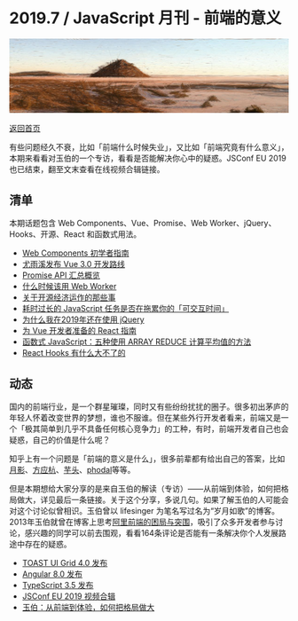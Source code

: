 # 2019.7 / JavaScript 月刊 - 前端的意义

![](./img/07.jpeg )

[返回首页](https://github.com/hijiangtao/javascript-articles-monthly)

有些问题经久不衰，比如「前端什么时候失业」，又比如「前端究竟有什么意义」，本期来看看对玉伯的一个专访，看看是否能解决你心中的疑惑。JSConf EU 2019 也已结束，翻至文末查看在线视频合辑链接。

## 清单

本期话题包含 Web Components、Vue、Promise、Web Worker、jQuery、Hooks、开源、React 和函数式用法。

* [Web Components 初学者指南](https://www.robinwieruch.de/web-components-tutorial/)
* [尤雨溪发布 Vue 3.0 开发路线](https://mp.weixin.qq.com/s/k6OhMNrpagtTmbhkW-tmZg)
* [Promise API 汇总概览](https://v8.dev/features/promise-combinators)
* [什么时候该用 Web Worker](https://dassur.ma/things/when-workers/)
* [关于开源经济运作的那些事](https://www.youtube.com/watch?v=MO8hZlgK5zc)
* [耗时过长的 JavaScript 任务是否在拖累你的「可交互时间」](https://web.dev/long-tasks-devtools/)
* [为什么我在2019年还在使用 jQuery](https://arp242.net/jquery.html)
* [为 Vue 开发者准备的 React 指南](https://sebastiandedeyne.com/react-for-vue-developers/)
* [函数式 JavaScript：五种使用 ARRAY REDUCE 计算平均值的方法](https://jrsinclair.com/articles/2019/five-ways-to-average-with-js-reduce/)
* [React Hooks 有什么大不了的](https://itnext.io/whats-the-big-deal-with-react-hooks-d73145eb14e0)

## 动态

国内的前端行业，是一个群星璀璨，同时又有些纷纷扰扰的圈子。很多初出茅庐的年轻人怀着改变世界的梦想，谁也不服谁。但在某些外行开发者看来，前端又是一个「极其简单到几乎不具备任何核心竞争力」的工种，有时，前端开发者自己也会疑惑，自己的价值是什么呢？

知乎上有一个问题是「前端的意义是什么」，很多前辈都有给出自己的答案，比如[月影](https://www.zhihu.com/question/44812950/answer/168698641)、[方应杭](https://www.zhihu.com/question/44812950/answer/168683224)、[芋头](https://www.zhihu.com/question/44812950/answer/168763788)、[phodal](https://www.zhihu.com/question/44812950/answer/170026646)等等。

但是本期想给大家分享的是来自玉伯的解读（专访）——从前端到体验，如何把格局做大，详见最后一条链接。关于这个分享，多说几句。如果了解玉伯的人可能会对这个讨论似曾相识。玉伯曾以 lifesinger 为笔名写过名为“岁月如歌”的博客。2013年玉伯就曾在博客上思考[阿里前端的困局与突围](https://github.com/lifesinger/blog/issues/141)，吸引了众多开发者参与讨论，感兴趣的同学可以前去围观，看看164条评论是否能有一条解决你个人发展路途中存在的疑惑。

* [TOAST UI Grid 4.0 发布](https://medium.com/@toastui/release-news-toast-ui-grid-4-0-is-finally-here-585934ddf091)
* [Angular 8.0 发布](https://blog.angular.io/version-8-of-angular-smaller-bundles-cli-apis-and-alignment-with-the-ecosystem-af0261112a27?gi=dff51f2dbbfb)
* [TypeScript 3.5 发布](https://devblogs.microsoft.com/typescript/announcing-typescript-3-5/)
* [JSConf EU 2019 视频合辑](https://www.youtube.com/watch?v=MO8hZlgK5zc&list=PL37ZVnwpeshHwJPVBqEnZild7QHWhdufu)
* [玉伯：从前端到体验，如何把格局做大](https://mp.weixin.qq.com/s?timestamp=1561261097&src=3&ver=1&signature=tlQXm0dhaRgIYnMlb0go2v-v68q154MsQuZEM4wBfPyp5bbmttqKUK5KAeLzxjBX0jTcBETwVMu17ON1y9CrB03Y4wYmXP*my7KdXds834JS1VPn2-bT27co-wqLuGLyl66ki0XghXtEU-1mYj-Y4OrZoEJR99nYFVhqz-8oJWU=)

